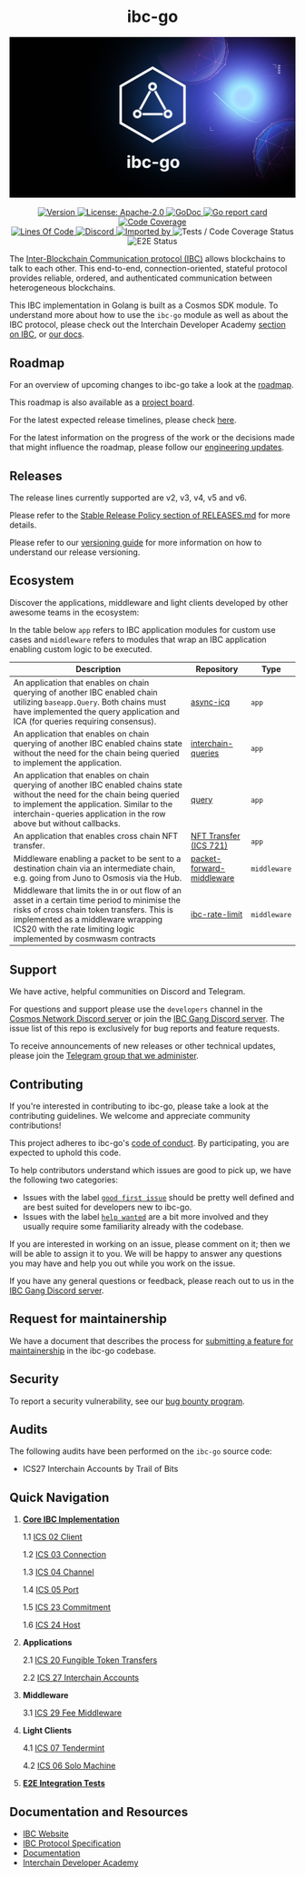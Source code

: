 <div align="center">
  <h1>ibc-go</h1>
</div>

![banner](docs/ibc-go-image.png)

<div align="center">
  <a href="https://github.com/cosmos/ibc-go/releases/latest">
    <img alt="Version" src="https://img.shields.io/github/tag/cosmos/ibc-go.svg" />
  </a>
  <a href="https://github.com/cosmos/ibc-go/blob/main/LICENSE">
    <img alt="License: Apache-2.0" src="https://img.shields.io/github/license/cosmos/ibc-go.svg" />
  </a>
  <a href="https://pkg.go.dev/github.com/cosmos/ibc-go?tab=doc">
    <img alt="GoDoc" src="https://godoc.org/github.com/cosmos/ibc-go?status.svg" />
  </a>
  <a href="https://goreportcard.com/report/github.com/cosmos/ibc-go">
    <img alt="Go report card" src="https://goreportcard.com/badge/github.com/cosmos/ibc-go" />
  </a>
  <a href="https://codecov.io/gh/cosmos/ibc-go">
    <img alt="Code Coverage" src="https://codecov.io/gh/cosmos/ibc-go/branch/main/graph/badge.svg" />
  </a>
</div>
<div align="center">
  <a href="https://github.com/cosmos/ibc-go">
    <img alt="Lines Of Code" src="https://tokei.rs/b1/github/cosmos/ibc-go" />
  </a>
  <a href="https://discord.gg/AzefAFd">
    <img alt="Discord" src="https://img.shields.io/discord/669268347736686612.svg" />
  </a>
  <a href="https://sourcegraph.com/github.com/cosmos/ibc-go?badge">
    <img alt="Imported by" src="https://sourcegraph.com/github.com/cosmos/ibc-go/-/badge.svg" />
  </a>
    <img alt="Tests / Code Coverage Status" src="https://github.com/cosmos/ibc-go/workflows/Tests%20/%20Code%20Coverage/badge.svg" />
    <img alt="E2E Status" src="https://github.com/cosmos/ibc-go/workflows/Tests%20/%20E2E/badge.svg" />
</div>

The [Inter-Blockchain Communication protocol (IBC)](https://ibcprotocol.dev/) allows blockchains to talk to each other. This end-to-end, connection-oriented, stateful protocol provides reliable, ordered, and authenticated communication between heterogeneous blockchains. 

This IBC implementation in Golang is built as a Cosmos SDK module. To understand more about how to use the `ibc-go` module as well as about the IBC protocol, please check out the Interchain Developer Academy [section on IBC](https://tutorials.cosmos.network/academy/3-ibc/), or [our docs](https://ibc.cosmos.network/main/ibc/overview.html).

## Roadmap

For an overview of upcoming changes to ibc-go take a look at the [roadmap](./docs/roadmap/roadmap.md).

This roadmap is also available as a [project board](https://github.com/orgs/cosmos/projects/7/views/25).

For the latest expected release timelines, please check [here](https://github.com/cosmos/ibc-go/wiki/Release-timeline).

For the latest information on the progress of the work or the decisions made that might influence the roadmap, please follow our [engineering updates](https://github.com/cosmos/ibc-go/wiki/Engineering-updates).

## Releases

The release lines currently supported are v2, v3, v4, v5 and v6. 

Please refer to the [Stable Release Policy section of RELEASES.md](https://github.com/cosmos/ibc-go/blob/main/RELEASES.md#stable-release-policy) for more details.

Please refer to our [versioning guide](https://github.com/cosmos/ibc-go/blob/main/RELEASES.md) for more information on how to understand our release versioning.

## Ecosystem

Discover the applications, middleware and light clients developed by other awesome teams in the ecosystem:

In the table below
`app` refers to IBC application modules for custom use cases and
`middleware` refers to modules that wrap an IBC application enabling custom logic to be executed.


|Description|Repository|Type|
|----------|----------|----|
|An application that enables on chain querying of another IBC enabled chain utilizing `baseapp.Query`. Both chains must have implemented the query application and ICA (for queries requiring consensus).|[async-icq](https://github.com/strangelove-ventures/async-icq)|`app`|
|An application that enables on chain querying of another IBC enabled chains state without the need for the chain being queried to implement the application.|[interchain-queries](https://github.com/ingenuity-build/interchain-queries)|`app`|
|An application that enables on chain querying of another IBC enabled chains state without the need for the chain being queried to implement the application. Similar to the interchain-queries application in the row above but without callbacks.|[query](https://github.com/defund-labs/defund/tree/main/x/query)|`app`|
|An application that enables cross chain NFT transfer.|[NFT Transfer (ICS 721)](https://github.com/bianjieai/nft-transfer)|`app`|
|Middleware enabling a packet to be sent to a destination chain via an intermediate chain, e.g. going from Juno to Osmosis via the Hub.|[packet-forward-middleware](https://github.com/strangelove-ventures/packet-forward-middleware)|`middleware`|
|Middleware that limits the in or out flow of an asset in a certain time period to minimise the risks of cross chain token transfers. This is implemented as a middleware wrapping ICS20 with the rate limiting logic implemented by cosmwasm contracts|[ibc-rate-limit](https://github.com/osmosis-labs/osmosis/tree/main/x/ibc-rate-limit)|`middleware`|

## Support

We have active, helpful communities on Discord and Telegram.

For questions and support please use the `developers` channel in the [Cosmos Network Discord server](https://discord.com/channels/669268347736686612/1019978171367559208) or join the [IBC Gang Discord server](https://discord.gg/RdpdkaXKpZ). The issue list of this repo is exclusively for bug reports and feature requests.

To receive announcements of new releases or other technical updates, please join the [Telegram group that we administer](https://t.me/ibc_is_expansive).

## Contributing

If you're interested in contributing to ibc-go, please take a look at the contributing guidelines. We welcome and appreciate community contributions!

This project adheres to ibc-go's [code of conduct](./CODE_OF_CONDUCT.md). By participating, you are expected to uphold this code.

To help contributors understand which issues are good to pick up, we have the following two categories:
- Issues with the label [`good first issue`](https://github.com/cosmos/ibc-go/issues?q=is%3Aopen+is%3Aissue+label%3A%22good+first+issue%22) should be pretty well defined and are best suited for developers new to ibc-go.
- Issues with the label [`help wanted`](https://github.com/cosmos/ibc-go/issues?q=is%3Aopen+is%3Aissue+label%3A%22help+wanted%22) are a bit more involved and they usually require some familiarity already with the codebase.

If you are interested in working on an issue, please comment on it; then we will be able to assign it to you. We will be happy to answer any questions you may have and help you out while you work on the issue.

If you have any general questions or feedback, please reach out to us in the [IBC Gang Discord server](https://discord.com/channels/955868717269516318/955883113484013578).

## Request for maintainership

We have a document that describes the process for [submitting a feature for maintainership](./MAINTAINERSHIP.md) in the ibc-go codebase.

## Security

To report a security vulnerability, see our [bug bounty program](https://hackerone.com/cosmos).

## Audits

The following audits have been performed on the `ibc-go` source code:

- ICS27 Interchain Accounts by Trail of Bits

## Quick Navigation

1. **[Core IBC Implementation](https://github.com/cosmos/ibc-go/tree/main/modules/core)**

    1.1 [ICS 02 Client](https://github.com/cosmos/ibc-go/tree/main/modules/core/02-client)

    1.2 [ICS 03 Connection](https://github.com/cosmos/ibc-go/tree/main/modules/core/03-connection)

    1.3 [ICS 04 Channel](https://github.com/cosmos/ibc-go/tree/main/modules/core/04-channel)

    1.4 [ICS 05 Port](https://github.com/cosmos/ibc-go/tree/main/modules/core/05-port)

    1.5 [ICS 23 Commitment](https://github.com/cosmos/ibc-go/tree/main/modules/core/23-commitment/types)

    1.6 [ICS 24 Host](https://github.com/cosmos/ibc-go/tree/main/modules/core/24-host)

2. **Applications**

    2.1 [ICS 20 Fungible Token Transfers](https://github.com/cosmos/ibc-go/tree/main/modules/apps/transfer)

    2.2 [ICS 27 Interchain Accounts](https://github.com/cosmos/ibc-go/tree/main/modules/apps/27-interchain-accounts)

3. **Middleware**

    3.1 [ICS 29 Fee Middleware](https://github.com/cosmos/ibc-go/tree/main/modules/apps/29-fee)

4. **Light Clients**

    4.1 [ICS 07 Tendermint](https://github.com/cosmos/ibc-go/tree/main/modules/light-clients/07-tendermint)

    4.2 [ICS 06 Solo Machine](https://github.com/cosmos/ibc-go/tree/main/modules/light-clients/06-solomachine)

5. **[E2E Integration Tests](https://github.com/cosmos/ibc-go/tree/main/e2e)**

## Documentation and Resources

- [IBC Website](https://ibcprotocol.dev/)
- [IBC Protocol Specification](https://github.com/cosmos/ibc)
- [Documentation](https://ibc.cosmos.network/main/ibc/overview.html)
- [Interchain Developer Academy](https://tutorials.cosmos.network/academy/3-ibc/)
